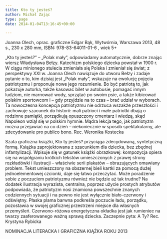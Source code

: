 ```yaml
---
title: Kto ty jesteś?
author: Michał Zając
type: page
date: 2014-01-04T13:16:45+00:00

---
```

Joanna Olech, oprac. graficzne Edgar Bąk, Wytwórnia, Warszawa 2013, 48 s., 230 x 280 mm, ISBN: 978-83-64011-01-6 , wiek 5+
  
„Kto ty jesteś?” – „Polak mały”, odpowiadamy automatycznie, dobrze znając wiersz Władysława Bełzy. Katechizm polskiego dziecka powstał w 1900 r. W ciągu minionego stulecia zmieniała się Polska i zmieniał się świat; z perspektywy XXI w. Joanna Olech nawiązuje do utworu Bełzy i zadaje pytanie o to, kim dzisiaj jest „Polak mały”, wskazuje na ewolucję pojęcia patriotyzmu i proponuje nowe jego rozumienie. Bo być patriotą to, jak pokazuje autorka, także kasować bilet w autobusie, pomagać innym ludziom, nie marnować wody, sprzątać po swoim psie, a także kibicować polskim sportowcom i – gdy przyjdzie na to czas – brać udział w wyborach. Ta nowoczesna koncepcja patriotyzmu nie odrzuca wszakże przeszłości i zachowuje szacunek do historii: mali patrioci i małe patriotki dbają o rodzinne pamiątki, porządkują opuszczony cmentarz i wiedzą, skąd Napoleon wziął się w polskim hymnie. Mądra lekcja tego, jak patriotyzm można przejawiać na co dzień – niekoniecznie w sposób spektakularny, ale zdecydowanie pro publico bono. Rec. Weronika Kostecka
  
Szata graficzna książki, Kto ty jesteś? przyciąga zdecydowaną, syntetyczną formą. Książka zaprojektowana z szacunkiem dla dziecka, bez zbędnej infantylizacji. Wpisuje się w gatunek książki obrazkowej: kompozycja opiera się na współgraniu krótkich tekstów umieszczonych z prawej strony rozkładówki i ilustracji &#8211; właściwie serii plakatów – obrazujących omawiany problem. Tekst umieszczony na obszernej bieli kartki za pomocą dużej jednoelementowej czcionki, daje się łatwo przeczytać. Może poradzenie sobie z poczuciem patriotyzmu również nie będzie aż tak trudne? Na dodatek ilustracja wyrazista, centralna, poprzez użycie prostych atrybutów podpowiada, że patriotyzm nosi znamiona powszechnie znanych codziennych sytuacji i na pewno nie jest wyłącznie biało-czerwony i odświętny. Płaska plama barwna podkreśla poczucie ładu, porządku, pozostawia w swojej graficznej przestrzeni miejsce dla własnych przemyśleń. Czerwono-różowa energetyczna okładka jest jak rumieniec na twarzy zaaferowanego ważną sprawą dziecka. Zaczepnie pyta: A Ty? Rec. Krystyna Rybicka
   
NOMINACJA LITERACKA I GRAFICZNA KIĄŻKA ROKU 2013